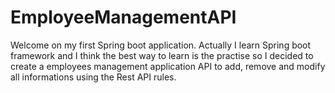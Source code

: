 # EmployeeManagementAPI
Welcome on my first Spring boot application. Actually I learn Spring boot framework and I think the best way to learn is the practise so I decided to create a employees management 
application API to add, remove and modify all informations using the Rest API rules. 
